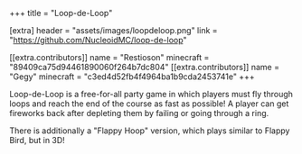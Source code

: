 +++
title = "Loop-de-Loop"

[extra]
header = "assets/images/loopdeloop.png"
link = "https://github.com/NucleoidMC/loop-de-loop"

[[extra.contributors]]
name = "Restioson"
minecraft = "89409ca75d94461890060f264b7dc804"
[[extra.contributors]]
name = "Gegy"
minecraft = "c3ed4d52fb4f4964ba1b9cda2453741e"
+++

Loop-de-Loop is a free-for-all party game in which players must fly through loops and reach the end of the course as fast as possible! A player can get fireworks back after depleting them by failing or going through a ring. 

There is additionally a "Flappy Hoop" version, which plays similar to Flappy Bird, but in 3D! 
